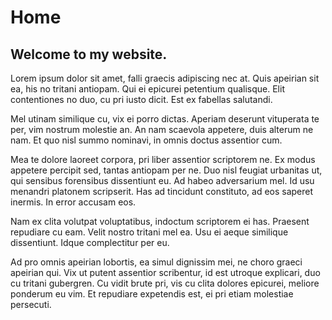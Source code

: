 # Home

## Welcome to my website.

Lorem ipsum dolor sit amet, falli graecis adipiscing nec at. Quis apeirian sit ea, his no tritani antiopam. Qui ei epicurei petentium qualisque. Elit contentiones no duo, cu pri iusto dicit. Est ex fabellas salutandi.

Mel utinam similique cu, vix ei porro dictas. Aperiam deserunt vituperata te per, vim nostrum molestie an. An nam scaevola appetere, duis alterum ne nam. Et quo nisl summo nominavi, in omnis doctus assentior cum.

Mea te dolore laoreet corpora, pri liber assentior scriptorem ne. Ex modus appetere percipit sed, tantas antiopam per ne. Duo nisl feugiat urbanitas ut, qui sensibus forensibus dissentiunt eu. Ad habeo adversarium mel. Id usu menandri platonem scripserit. Has ad tincidunt constituto, ad eos saperet inermis. In error accusam eos.

Nam ex clita volutpat voluptatibus, indoctum scriptorem ei has. Praesent repudiare cu eam. Velit nostro tritani mel ea. Usu ei aeque similique dissentiunt. Idque complectitur per eu.

Ad pro omnis apeirian lobortis, ea simul dignissim mei, ne choro graeci apeirian qui. Vix ut putent assentior scribentur, id est utroque explicari, duo cu tritani gubergren. Cu vidit brute pri, vis cu clita dolores epicurei, meliore ponderum eu vim. Et repudiare expetendis est, ei pri etiam molestiae persecuti.
